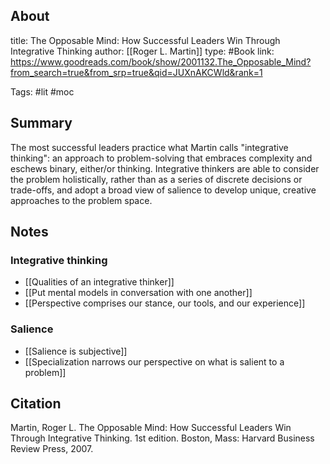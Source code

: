 ## About
title: The Opposable Mind: How Successful Leaders Win Through Integrative Thinking
author: [[Roger L. Martin]]
type: #Book
link: https://www.goodreads.com/book/show/2001132.The_Opposable_Mind?from_search=true&from_srp=true&qid=JUXnAKCWld&rank=1

Tags: #lit #moc

## Summary
The most successful leaders practice what Martin calls "integrative thinking": an approach to problem-solving that embraces complexity and eschews binary, either/or thinking. Integrative thinkers are able to consider the problem holistically, rather than as a series of discrete decisions or trade-offs, and adopt a broad view of salience to develop unique, creative approaches to the problem space. 

## Notes

### Integrative thinking
- [[Qualities of an integrative thinker]]
- [[Put mental models in conversation with one another]]
- [[Perspective comprises our stance, our tools, and our experience]]

### Salience 
- [[Salience is subjective]]
- [[Specialization narrows our perspective on what is salient to a problem]]

## Citation
Martin, Roger L. The Opposable Mind: How Successful Leaders Win Through Integrative Thinking. 1st edition. Boston, Mass: Harvard Business Review Press, 2007.
